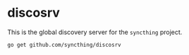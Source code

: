 discosrv
========

This is the global discovery server for the `syncthing` project.

`go get github.com/syncthing/discosrv`

